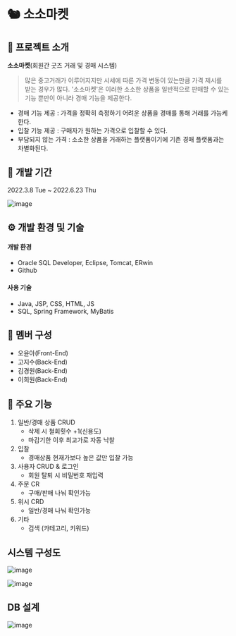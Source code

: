 # 🐿 소소마켓


## 📂 프로젝트 소개

**소소마켓**(회원간 굿즈 거래 및 경매 시스템)

> 많은 중고거래가 이루어지지만 시세에 따른 가격 변동이 있는만큼 가격 제시를 받는 경우가 많다.
'소소마켓'은 이러한 소소한 상품을 일반적으로 판매할 수 있는 기능 뿐만이 아니라 경매 기능을 제공한다.

- 경매 기능 제공 : 가격을 정확히 측정하기 어려운 상품을 경매를 통해 거래를 가능케 한다.
- 입찰 기능 제공 : 구매자가 원하는 가격으로 입찰할 수 있다.
- 부담되지 않는 가격 : 소소한 상품을 거래하는 플랫폼이기에 기존 경매 플랫폼과는 차별화된다.


## 📆 개발 기간
2022.3.8 Tue ~ 2022.6.23 Thu


![image](https://user-images.githubusercontent.com/70093771/213378648-9f7df8f4-df0e-4425-b03b-c92ea2635445.png)


## ⚙️ 개발 환경 및 기술
#### 개발 환경
- Oracle SQL Developer, Eclipse, Tomcat, ERwin
- Github


#### 사용 기술
- Java, JSP, CSS, HTML, JS
- SQL, Spring Framework, MyBatis

## 👥 멤버 구성
- 오윤아(Front-End)
- 고지수(Back-End)
- 김경원(Back-End)
- 이희원(Back-End)


## 📌 주요 기능
1. 일반/경매 상품 CRUD
	- 삭제 시 철회횟수 +1(신용도)
	- 마감기한 이후 최고가로 자동 낙찰
2. 입찰
	- 경매상품 현재가보다 높은 값만 입찰 가능
3. 사용자 CRUD & 로그인 
	- 회원 탈퇴 시 비밀번호 재입력
4. 주문 CR 
	- 구매/판매 나눠 확인가능 
5. 위시 CRD
	- 일반/경매 나눠 확인가능
6. 기타
	- 검색 (카테고리, 키워드)

## 시스템 구성도
![image](https://user-images.githubusercontent.com/70093771/213385313-bd076b3c-e26d-409c-9aa6-90fb9548bc31.png)

![image](https://user-images.githubusercontent.com/70093771/213385370-9b875ab4-dfb5-46e1-b129-61f5500348c9.png)

## DB 설계
![image](https://user-images.githubusercontent.com/70093771/213385632-d9c0f6fc-2b40-40c1-a60e-408b2e148b0d.png)

<!--

## 구현 결과

- 메인

![image](https://user-images.githubusercontent.com/70093771/213373637-206c72fd-ced8-4aaa-baa1-3b49bcf49b1c.png)

---




<!-- # SoSoMarket

Test용 ID/PW
ID: 20190936
PW: 20190936 -->

